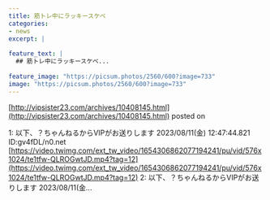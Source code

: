 ```yaml
---
title: 筋トレ中にラッキースケベ
categories:
- news
excerpt: |
  
feature_text: |
  ## 筋トレ中にラッキースケベ...
  
feature_image: "https://picsum.photos/2560/600?image=733"
image: "https://picsum.photos/2560/600?image=733"
---
```


[http://vipsister23.com/archives/10408145.html](http://vipsister23.com/archives/10408145.html)
posted on 

<!--more-->

1: 以下、？ちゃんねるからVIPがお送りします 2023/08/11(金) 12:47:44.821 ID:gv4fDL/n0.net [https://video.twimg.com/ext_tw_video/1654306862077194241/pu/vid/576x1024/te1tfw-QLROGwtJD.mp4?tag=12](https://video.twimg.com/ext_tw_video/1654306862077194241/pu/vid/576x1024/te1tfw-QLROGwtJD.mp4?tag=12) 2: 以下、？ちゃんねるからVIPがお送りします 2023/08/11(金...
